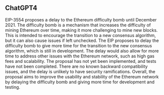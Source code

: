 ## ChatGPT4

EIP-3554 proposes a delay to the Ethereum difficulty bomb until December 2021. The difficulty bomb is a mechanism that increases the difficulty of mining Ethereum over time, making it more challenging to mine new blocks. This is intended to encourage the transition to a new consensus algorithm, but it can also cause issues if left unchecked. The EIP proposes to delay the difficulty bomb to give more time for the transition to the new consensus algorithm, which is still in development. The delay would also allow for more time to address other issues with the Ethereum network, such as high gas fees and scalability. The proposal has not yet been implemented, and tests have not been completed. There are no known backward compatibility issues, and the delay is unlikely to have security ramifications. Overall, the proposal aims to improve the usability and stability of the Ethereum network by delaying the difficulty bomb and giving more time for development and testing.

